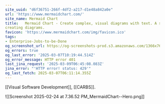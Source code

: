 ```yaml
---
site_uuid: "d6f36751-266f-4df2-a217-d1e48a842a0e"
url: 'https://www.mermaidchart.com/'
site_name: Mermaid Chart
title:   Mermaid Chart - Create complex, visual diagrams with text. A smarter way of
creating diagrams.
favicon: 'https://www.mermaidchart.com/img/favicon.ico'
tags:
- Enterprise-Jobs-to-be-Done
og_screenshot_url: https://og-screenshots-prod.s3.amazonaws.com/1366x768/80/false/1783984c991045b11ebcece0f423b559f7644489fa8a99052ad8cda44fedd82e.jpeg
og_errors: true
og_last_error: '2025-03-07T10:19:44.514Z'
og_error_message: HTTP error 401
last_jina_request: '2025-03-09T06:45:08.083Z'
jina_error: "'HTTP error! status: 429'"
og_last_fetch: 2025-03-07T06:11:14.355Z
---
```

[[Visual Software Development]], [[CARBS]].

![[Screenshot 2025-02-24 at 7.36.52 PM_MermaidChart--Hero.png]]
